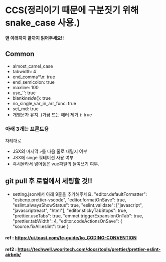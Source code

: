 # CCS(정리이기 때문에 구분짓기 위해 snake_case 사용.)

#### 맨 아래까지 끝까지 읽어주세요!!

## Common

-   almost_camel_case
-   tabwidth: 4
-   end_comma\*\n: true
-   end_semicolon: true
-   maxline: 100
-   use\_'': true
-   blank*inside*{}: true
-   no_single_var_in_arr_func: true
-   set_md: true
-   개행문자 유지..(가끔 뜨는 애러 제거.): true
    <!-- - call-back_func: arrow_func   -->
    <!-- - first_class_word: large  (X)  -->

### 아래 3개는 프론트용

차례대로

-   JSX의 마지막 `>`를 다음 줄로 내릴지 여부
-   JSX에 singe 쿼테이션 사용 여부
-   혹시몰라서 넣어놓은 vue파일의 들여쓰기 여부.

## git pull 후 로컬에서 세팅할 것!!

-   setting.json에서 아래 9줄을 추가해주세요.
    "editor.defaultFormatter": "esbenp.prettier-vscode",
    "editor.formatOnSave": true,
    "eslint.alwaysShowStatus": true,
    "eslint.validate": ["javascript", "javascriptreact", "html"],
    "editor.stickyTabStops": true,
    "prettier.useTabs": true,
    "emmet.triggerExpansionOnTab": true,
    "prettier.tabWidth": 4,
    "editor.codeActionsOnSave": { "source.fixAll.eslint": true }

#### ref : https://ui.toast.com/fe-guide/ko_CODING-CONVENTION

#### ref2 : https://techwell.wooritech.com/docs/tools/prettier/prettier-eslint-airbnb/
